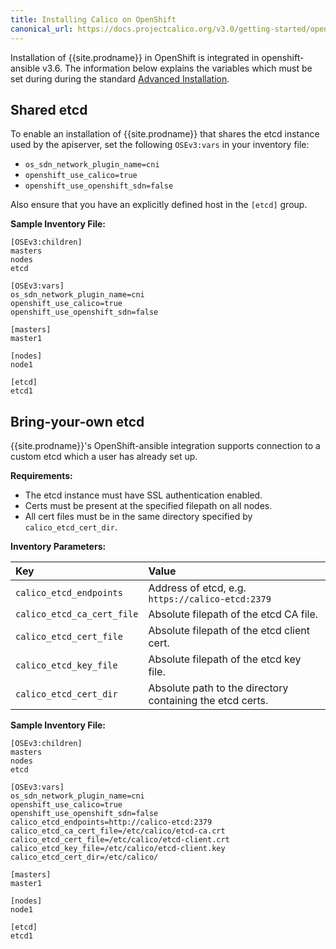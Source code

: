 ```yaml
---
title: Installing Calico on OpenShift
canonical_url: https://docs.projectcalico.org/v3.0/getting-started/openshift/installation
---
```


Installation of {{site.prodname}} in OpenShift is integrated in openshift-ansible v3.6.
The information below explains the variables which must be set during
during the standard [Advanced Installation](https://docs.openshift.org/latest/install_config/install/advanced_install.html#configuring-cluster-variables).

## Shared etcd

To enable an installation of {{site.prodname}} that shares the etcd
instance used by the apiserver, set the following `OSEv3:vars` in your
inventory file:

  - `os_sdn_network_plugin_name=cni`
  - `openshift_use_calico=true`
  - `openshift_use_openshift_sdn=false`

Also ensure that you have an explicitly defined host in the `[etcd]` group.

**Sample Inventory File:**

```
[OSEv3:children]
masters
nodes
etcd

[OSEv3:vars]
os_sdn_network_plugin_name=cni
openshift_use_calico=true
openshift_use_openshift_sdn=false

[masters]
master1

[nodes]
node1

[etcd]
etcd1
```

## Bring-your-own etcd

{{site.prodname}}'s OpenShift-ansible integration supports connection to a custom etcd which
a user has already set up.

**Requirements:**

  - The etcd instance must have SSL authentication enabled.
  - Certs must be present at the specified filepath on all nodes.
  - All cert files must be in the same directory specified by `calico_etcd_cert_dir`.

**Inventory Parameters:**

| Key                        | Value                                                     |
| :------------------------- | :-------------------------------------------------------- |
| `calico_etcd_endpoints`    | Address of etcd, e.g. `https://calico-etcd:2379`          |
| `calico_etcd_ca_cert_file` | Absolute filepath of the etcd CA file.                    |
| `calico_etcd_cert_file`    | Absolute filepath of the etcd client cert.                |
| `calico_etcd_key_file`     | Absolute filepath of the etcd key file.                   |
| `calico_etcd_cert_dir`     | Absolute path to the directory containing the etcd certs. |

**Sample Inventory File:**

```
[OSEv3:children]
masters
nodes
etcd

[OSEv3:vars]
os_sdn_network_plugin_name=cni
openshift_use_calico=true
openshift_use_openshift_sdn=false
calico_etcd_endpoints=http://calico-etcd:2379
calico_etcd_ca_cert_file=/etc/calico/etcd-ca.crt
calico_etcd_cert_file=/etc/calico/etcd-client.crt
calico_etcd_key_file=/etc/calico/etcd-client.key
calico_etcd_cert_dir=/etc/calico/

[masters]
master1

[nodes]
node1

[etcd]
etcd1
```
